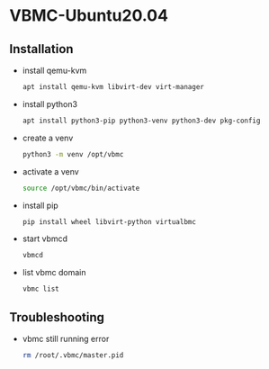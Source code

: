 # VBMC-Ubuntu20.04

## Installation

- install qemu-kvm

    ```bash
    apt install qemu-kvm libvirt-dev virt-manager
    ```

- install python3

    ```bash
    apt install python3-pip python3-venv python3-dev pkg-config
    ```

- create a venv

    ```bash
    python3 -m venv /opt/vbmc
    ```

- activate a venv

    ```bash
    source /opt/vbmc/bin/activate
    ```

- install pip

    ```bash
    pip install wheel libvirt-python virtualbmc
    ```

- start vbmcd

    ```bash
    vbmcd
    ```

- list vbmc domain

    ```bash
    vbmc list
    ```

## Troubleshooting

- vbmc still running error

    ```bash
    rm /root/.vbmc/master.pid
    ```